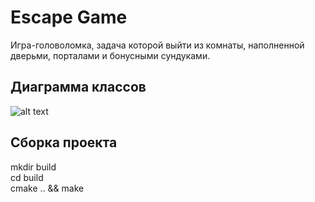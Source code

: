 # Escape Game
Игра-головоломка, задача которой выйти из комнаты, наполненной дверьми, порталами и бонусными сундуками.

## Диаграмма классов
![alt text](https://github.com/Khaymon/escape_game/blob/checkpoint_1/class_diagram.jpg)

## Сборка проекта
mkdir build  
cd build  
cmake .. && make
